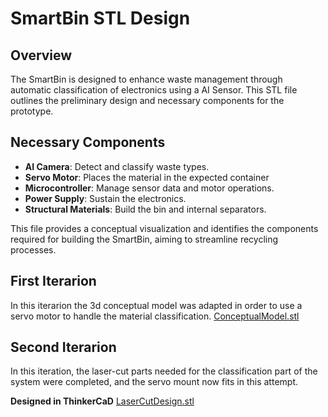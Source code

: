# SmartBin STL Design

## Overview
The SmartBin is designed to enhance waste management through automatic classification of electronics using a AI Sensor. This STL file outlines the preliminary design and necessary components for the prototype.

## Necessary Components
- **AI Camera**: Detect and classify waste types.
- **Servo Motor**: Places the material in the expected container
- **Microcontroller**: Manage sensor data and motor operations.
- **Power Supply**: Sustain the electronics.
- **Structural Materials**: Build the bin and internal separators.

This file provides a conceptual visualization and identifies the components required for building the SmartBin, aiming to streamline recycling processes.


## First Iterarion
In this iterarion the 3d conceptual model was adapted in order to use a servo motor to handle the material classification.
[ConceptualModel.stl](SmartClassifier.stl)

## Second Iterarion
In this iteration, the laser-cut parts needed for the classification part of the system were completed, and the servo mount now fits in this attempt.

**Designed in ThinkerCaD**
[LaserCutDesign.stl](Design/LaserCut/LaserClassifier.stl)